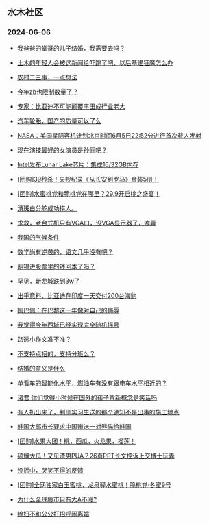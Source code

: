 ## 水木社区 
### 2024-06-06

+ [我爸爸的堂哥的儿子结婚，我需要去吗？](https://www.mysmth.net/nForum/article/FamilyLife/1766724662)

+ [土木的年轻人会被这新闻给吓跑了吧，以后基建狂魔怎么办](https://www.mysmth.net/nForum/article/WorkingLife/60566)

+ [农村二三事，一点想法](https://www.mysmth.net/nForum/article/OurEstate/3000839)

+ [今年zb也限制数量了？](https://www.mysmth.net/nForum/article/ChildEducation/2397530)

+ [专家：比亚迪不可能颠覆丰田成行业老大](https://www.mysmth.net/nForum/article/GreenAuto/1596594)

+ [汽车轮胎，国产的质量可以了么](https://www.mysmth.net/nForum/article/AutoWorld/1944846793)

+ [NASA：美国星际客机计划北京时间6月5日22:52分进行首次载人发射](https://www.mysmth.net/nForum/article/Aero/448550)

+ [现在演技最好的女演员是孙俪吧？](https://www.mysmth.net/nForum/article/TV/1684016)

+ [Intel发布Lunar Lake芯片：集成16/32GB内存](https://www.mysmth.net/nForum/article/CompMarket/544320945)

+ [[团购]39秒杀！央视纪录《从长安到罗马》金装5册！](https://www.mysmth.net/nForum/article/ADAgent_TG/1322188)

+ [[团购]水蜜桃党和脆桃党在哪里？29.9开启桃之盛宴！](https://www.mysmth.net/nForum/article/ADAgent_TG/1322235)

+ [清斑白分舵成功捞人。](https://www.mysmth.net/nForum/article/ChildEducation/2398975)

+ [求救，老台式机只有VGA口，没VGA显示器了，咋弄](https://www.mysmth.net/nForum/article/CompMarket/544321185)

+ [我国的气候条件](https://www.mysmth.net/nForum/article/Geography/584142)

+ [数学尚有逆袭的，语文几乎没有吧？](https://www.mysmth.net/nForum/article/PreUnivEdu/160328)

+ [胡锡进股票里的钱回本了吗？](https://www.mysmth.net/nForum/article/Stock/10857661)

+ [罕见，新龙城跌到3w了](https://www.mysmth.net/nForum/article/OurEstate/3000548)

+ [出乎意料，比亚迪在印度一天交付200台海豹](https://www.mysmth.net/nForum/article/GreenAuto/1596267)

+ [姆巴佩：在巴黎这一年像对自己的侮辱](https://www.mysmth.net/nForum/article/WorldSoccer/18086321)

+ [我觉得今年西城已经实现完全随机摇号](https://www.mysmth.net/nForum/article/ChildEducation/2399032)

+ [路透小作文准不准？](https://www.mysmth.net/nForum/article/Stock/10857487)

+ [不支持点招的，支持分班么？](https://www.mysmth.net/nForum/article/ChildEducation/2397880)

+ [结婚的意义是什么](https://www.mysmth.net/nForum/article/Love/6299093)

+ [单看车的智能化水平，燃油车有没有跟电车水平相近的？](https://www.mysmth.net/nForum/article/AutoWorld/1944847197)

+ [诸君 你们觉得小时候在国外的孩子背新概念是笑话吗](https://www.mysmth.net/nForum/article/ChildEducation/2398732)

+ [有人扒出来了，判刑实习生送的那个通知不是出事的施工地点](https://www.mysmth.net/nForum/article/WorkingLife/62641)

+ [韩国大邱市长要求中国赠送一对熊猫给韩国](https://www.mysmth.net/nForum/article/MMJoke/1634820282)

+ [[团购]水果大团！桃，西瓜，火龙果，榴莲！](https://www.mysmth.net/nForum/article/ADAgent_TG/1322235)

+ [硕博大瓜！又见渣男PUA？26页PPT长文控诉上交博士玩弄](https://www.mysmth.net/nForum/article/FamilyLife/1766726725)

+ [没摇中，哭笑不得的反馈](https://www.mysmth.net/nForum/article/ChildEducation/2399262)

+ [[团购]全网独家白玉蜜桃，龙泉驿水蜜桃！脆桃党·冬蜜9号](https://www.mysmth.net/nForum/article/ADAgent_TG/1322235)

+ [为什么全球股市只有大A不涨?](https://www.mysmth.net/nForum/article/Stock/10857736)

+ [媳妇不和公公打招呼闹离婚](https://www.mysmth.net/nForum/article/Divorce/2080580)

